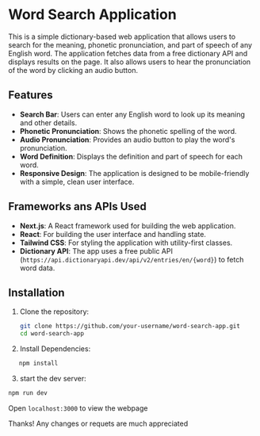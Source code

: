 # Word Search Application

This is a simple dictionary-based web application that allows users to search for the meaning, phonetic pronunciation, and part of speech of any English word. The application fetches data from a free dictionary API and displays results on the page. It also allows users to hear the pronunciation of the word by clicking an audio button.

## Features

- **Search Bar**: Users can enter any English word to look up its meaning and other details.
- **Phonetic Pronunciation**: Shows the phonetic spelling of the word.
- **Audio Pronunciation**: Provides an audio button to play the word's pronunciation.
- **Word Definition**: Displays the definition and part of speech for each word.
- **Responsive Design**: The application is designed to be mobile-friendly with a simple, clean user interface.

## Frameworks ans APIs Used

- **Next.js**: A React framework used for building the web application.
- **React**: For building the user interface and handling state.
- **Tailwind CSS**: For styling the application with utility-first classes.
- **Dictionary API**: The app uses a free public API (`https://api.dictionaryapi.dev/api/v2/entries/en/{word}`) to fetch word data.

## Installation

1. Clone the repository:

   ```bash
   git clone https://github.com/your-username/word-search-app.git
   cd word-search-app
   ```
2. Install Dependencies:

  ```bash
     npm install 
  ```
3. start the dev server:
 
  ```bash
  npm run dev
  ```

Open `localhost:3000` to view the webpage

Thanks! Any changes or requets are much appreciated
